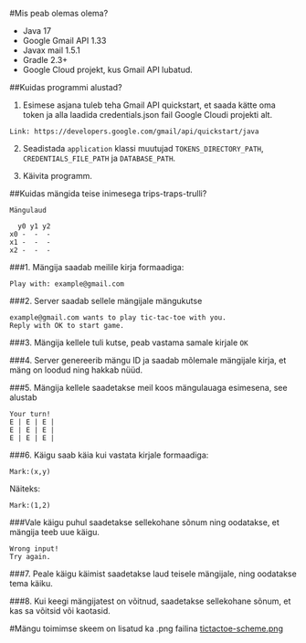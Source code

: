 
#Mis peab olemas olema?
* Java 17
* Google Gmail API 1.33
* Javax mail 1.5.1
* Gradle 2.3+
* Google Cloud projekt, kus Gmail API lubatud.

##Kuidas programmi alustad?

1. Esimese asjana tuleb teha Gmail API quickstart, et saada kätte oma token ja alla laadida credentials.json fail Google Cloudi projekti alt.
```
Link: https://developers.google.com/gmail/api/quickstart/java
```

2. Seadistada `application` klassi muutujad `TOKENS_DIRECTORY_PATH`, `CREDENTIALS_FILE_PATH` ja `DATABASE_PATH`.


3. Käivita programm.

##Kuidas mängida teise inimesega trips-traps-trulli?

```
Mängulaud
    
  y0 y1 y2
x0 -  -  -
x1 -  -  -
x2 -  -  -
```

###1. Mängija saadab meilile kirja formaadiga:
```
Play with: example@gmail.com
```

###2. Server saadab sellele mängijale mängukutse

```
example@gmail.com wants to play tic-tac-toe with you.
Reply with OK to start game.
```

###3. Mängija kellele tuli kutse, peab vastama samale kirjale
``
OK
``

###4. Server genereerib mängu ID ja saadab mõlemale mängijale kirja, et mäng on loodud ning hakkab nüüd.

###5. Mängija kellele saadetakse meil koos mängulauaga esimesena, see alustab
```
Your turn!
E | E | E |
E | E | E |
E | E | E |
```

###6. Käigu saab käia kui vastata kirjale formaadiga: 
```
Mark:(x,y)
```
Näiteks:
```
Mark:(1,2)
```
###Vale käigu puhul saadetakse sellekohane sõnum ning oodatakse, et mängija teeb uue käigu.
```
Wrong input!
Try again.
```

###7. Peale käigu käimist saadetakse laud teisele mängijale, ning oodatakse tema käiku.

###8. Kui keegi mängijatest on võitnud, saadetakse sellekohane sõnum, et kas sa võitsid või kaotasid.

#Mängu toimimse skeem on lisatud ka .png failina
<a href="https://github.com/rreintal/tic-tac-toe/blob/master/scheme/tictactoe-scheme.png">tictactoe-scheme.png</a>
